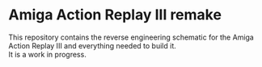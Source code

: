 # Amiga Action Replay III remake

This repository contains the reverse engineering schematic for the Amiga Action Replay III and everything needed to build it.<br>
It is a work in progress.
